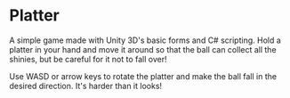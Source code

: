 # Platter

A simple game made with Unity 3D's basic forms and C# scripting. Hold a platter in your hand and move it around so that the ball can collect all the shinies, but be careful for it not to fall over!

Use WASD or arrow keys to rotate the platter and make the ball fall in the desired direction. It's harder than it looks!
